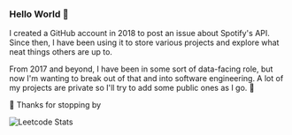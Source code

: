 ### Hello World 👋

I created a GitHub account in 2018 to post an issue about Spotify's API. Since then, I have been using it to store various projects and explore what neat things others are up to.

From 2017 and beyond, I have been in some sort of data-facing role, but now I'm wanting to break out of that and into software engineering. A lot of my projects are private so I'll try to add some public ones as I go. 🚀

👋 Thanks for stopping by 

![Leetcode Stats](https://leetcode-status.vercel.app/api/card/natxc%3Ftheme%3Ddark%26hide_title%3Dfalse%26custom_title%3DLeetcode%20Stats)
